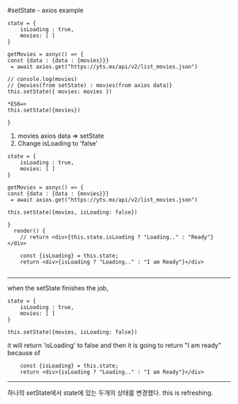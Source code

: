 #setState - axios example

```
state = {
    isLoading : true,
    movies: [ ]
}

getMovies = asnyc() => {
const {data : {data : {movies}}}
 = await axios.get("https://yts.mx/api/v2/list_movies.json")
 
// console.log(movies)
// {movies(from setState) : movies(from axios data)}
this.setState({ movies: movies })

*ES6=>
this.setState({movies})
  
}

```


1. movies axios data => setState
2. Change isLoading to 'false'

```
state = {
    isLoading : true,
    movies: [ ]
}

getMovies = asnyc() => {
const {data : {data : {movies}}}
 = await axios.get("https://yts.mx/api/v2/list_movies.json")
 
this.setState({movies, isLoading: false})
  
}
  render() {
    // return <div>{this.state.isLoading ? "Loading.." : "Ready"}</div>

    const {isLoading} = this.state;
    return <div>{isLoading ? "Loading.." : "I am Ready"}</div>


```
***
when the setState finishes the job, 
```
state = {
    isLoading : true,
    movies: [ ]
}

this.setState({movies, isLoading: false})

```
it will return 'isLoading' to false and then
it is going to return "I am ready" because of 
```
    const {isLoading} = this.state;
    return <div>{isLoading ? "Loading.." : "I am Ready"}</div>
```
***



하나의 setState에서 state에 있는 두개의 상태를 변경했다.
this is refreshing.
